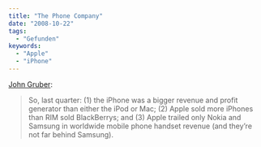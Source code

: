 ```yaml
---
title: "The Phone Company"
date: "2008-10-22"
tags:
  - "Gefunden"
keywords:
  - "Apple"
  - "iPhone"
---
```


[John Gruber](http://daringfireball.net/2008/10/the_phone_company):

> So, last quarter: (1) the iPhone was a bigger revenue and profit generator than either the iPod or Mac; (2) Apple sold more iPhones than RIM sold BlackBerrys; and (3) Apple trailed only Nokia and Samsung in worldwide mobile phone handset revenue (and they’re not far behind Samsung).
